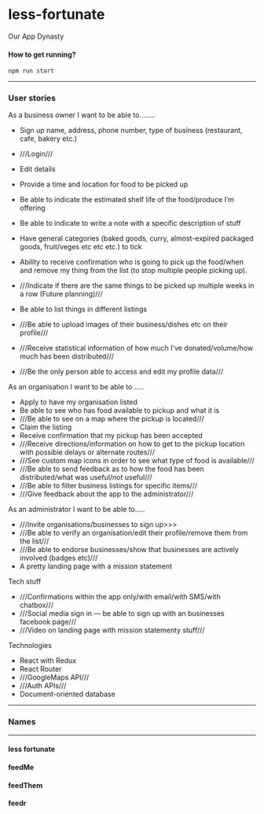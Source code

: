 # less-fortunate
Our App Dynasty

#### How to get running?

```
npm run start
```

----
### User stories

As a business owner I want to be able to……..

- Sign up name, address, phone number, type of business (restaurant, cafe, bakery etc.)

- ///Login///
- Edit details
- Provide a time and location for food to be picked up
- Be able to indicate the estimated shelf life of the food/produce I’m offering
- Be able to indicate to write a note with a specific description of stuff
- Have general categories (baked goods, curry, almost-expired packaged goods, fruit/veges etc etc etc.) to tick
- Ability to receive confirmation who is going to pick up the food/when and remove my thing from the list (to stop multiple people picking up).
- ///Indicate if there are the same things to be picked up multiple weeks in a row (Future planning)///
- Be able to list things in different listings
- ///Be able to upload images of their business/dishes etc on their profile///
- ///Receive statistical information of how much I’ve donated/volume/how much has been distributed///
- ///Be the only person able to access and edit my profile data///

As an organisation I want to be able to …..

- Apply to have my organisation listed
- Be able to see who has food available to pickup and what it is
- ///Be able to see on a map where the pickup is located///
- Claim the listing
- Receive confirmation that my pickup has been accepted
- ///Receive directions/information on how to get to the pickup location with possible delays or alternate routes///
- ///See custom map icons in order to see what type of food is available///
- ///Be able to send feedback as to how the food has been distributed/what was useful/not useful///
- ///Be able to filter business listings for specific items///
- ///Give feedback about the app to the administrator///


As an administrator I want to be able to…..

- ///Invite organisations/businesses to sign up>>>
- ///Be able to verify an organisation/edit their profile/remove them from the list///
- ///Be able to endorse businesses/show that businesses are actively involved (badges etc)///
- A pretty landing page with a mission statement

Tech stuff

- ///Confirmations within the app only/with email/with SMS/with chatbox///
- ///Social media sign in — be able to sign up with an businesses facebook page///
- ///Video on landing page with mission statementy stuff///


Technologies

- React with Redux
- React Router
- ///GoogleMaps API///
- ///Auth APIs///
- Document-oriented database

----

### Names

-----
#### less fortunate
#### feedMe
#### feedThem
#### feedr
